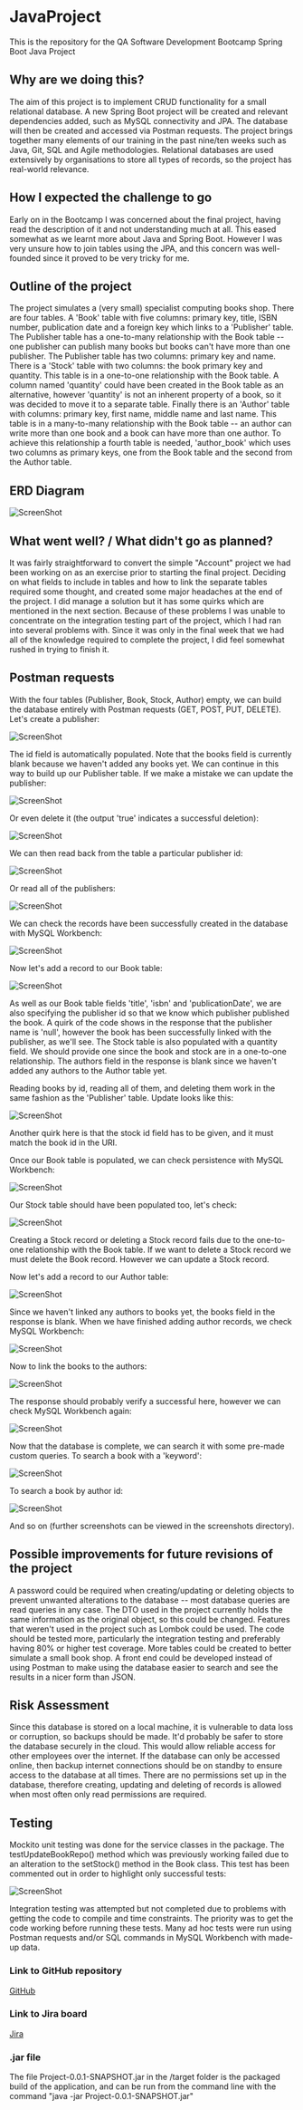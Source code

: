 # JavaProject
This is the repository for the QA Software Development Bootcamp Spring Boot Java Project

## Why are we doing this?
The aim of this project is to implement CRUD functionality for a small relational database. A new Spring Boot project will be created and relevant dependencies added, such as MySQL connectivity and JPA. The database will then be created and accessed via Postman requests. The project brings together many elements of our training in the past nine/ten weeks such as Java, Git, SQL and Agile methodologies. Relational databases are used extensively by organisations to store all types of records, so the project has real-world relevance.

## How I expected the challenge to go
Early on in the Bootcamp I was concerned about the final project, having read the description of it and not understanding much at all. This eased somewhat as we learnt more about Java and Spring Boot. However I was very unsure how to join tables using the JPA, and this concern was well-founded since it proved to be very tricky for me.

## Outline of the project
The project simulates a (very small) specialist computing books shop. There are four tables. A 'Book' table with five columns: primary key, title, ISBN number, publication date and a foreign key which links to a 'Publisher' table. The Publisher table has a one-to-many relationship with the Book table -- one publisher can publish many books but books can't have more than one publisher. The Publisher table has two columns: primary key and name. There is a 'Stock' table with two columns: the book primary key and quantity. This table is in a one-to-one relationship with the Book table. A column named 'quantity' could have been created in the Book table as an alternative, however 'quantity' is not an inherent property of a book, so it was decided to move it to a separate table. Finally there is an 'Author' table with columns: primary key, first name, middle name and last name. This table is in a many-to-many relationship with the Book table -- an author can write more than one book and a book can have more than one author. To achieve this relationship a fourth table is needed, 'author_book' which uses two columns as primary keys, one from the Book table and the second from the Author table.

## ERD Diagram

![ScreenShot](/screenshots/java_project_uxf.jpg)

## What went well? / What didn't go as planned?
It was fairly straightforward to convert the simple "Account" project we had been working on as an exercise prior to starting the final project. Deciding on what fields to include in tables and how to link the separate tables required some thought, and created some major headaches at the end of the project. I did manage a solution but it has some quirks which are mentioned in the next section. Because of these problems I was unable to concentrate on the integration testing part of the project, which I had ran into several problems with. Since it was only in the final week that we had all of the knowledge required to complete the project, I did feel somewhat rushed in trying to finish it.

## Postman requests
With the four tables (Publisher, Book, Stock, Author) empty, we can build the database entirely with Postman requests (GET, POST, PUT, DELETE). Let's create a publisher:

![ScreenShot](/screenshots/Postman_create_publisher.png)

The id field is automatically populated. Note that the books field is currently blank because we haven't added any books yet. We can continue in this way to build up our Publisher table. If we make a mistake we can update the publisher:

![ScreenShot](/screenshots/Postman_update_publisher.png)

Or even delete it (the output 'true' indicates a successful deletion):

![ScreenShot](/screenshots/Postman_delete_publisher.png)

We can then read back from the table a particular publisher id:

![ScreenShot](/screenshots/Postman_read_publisher_id.png)

Or read all of the publishers:

![ScreenShot](/screenshots/Postman_read_all_publishers.png)

We can check the records have been successfully created in the database with MySQL Workbench:

![ScreenShot](/screenshots/Workbench_all_publishers.png)

Now let's add a record to our Book table:

![ScreenShot](/screenshots/Postman_create_book.png)

As well as our Book table fields 'title', 'isbn' and 'publicationDate', we are also specifying the publisher id so that we know which publisher published the book. A quirk of the code shows in the response that the publisher name is 'null', however the book has been successfully linked with the publisher, as we'll see. The Stock table is also populated with a quantity field. We should provide one since the book and stock are in a one-to-one relationship. The authors field in the response is blank since we haven't added any authors to the Author table yet.

Reading books by id, reading all of them, and deleting them work in the same fashion as the 'Publisher' table. Update looks like this:

![ScreenShot](/screenshots/Postman_update_book.png)

Another quirk here is that the stock id field has to be given, and it must match the book id in the URI.

Once our Book table is populated, we can check persistence with MySQL Workbench:

![ScreenShot](/screenshots/Workbench_all_books.png)

Our Stock table should have been populated too, let's check:

![ScreenShot](/screenshots/Workbench_all_stocks.png)

Creating a Stock record or deleting a Stock record fails due to the one-to-one relationship with the Book table. If we want to delete a Stock record we must delete the Book record. However we can update a Stock record.

Now let's add a record to our Author table:

![ScreenShot](/screenshots/Postman_create_author.png)

Since we haven't linked any authors to books yet, the books field in the response is blank. When we have finished adding author records, we check MySQL Workbench:

![ScreenShot](/screenshots/Workbench_all_authors.png)

Now to link the books to the authors:

![ScreenShot](/screenshots/Postman_update_book_author.png)

The response should probably verify a successful here, however we can check MySQL Workbench again:

![ScreenShot](/screenshots/Workbench_all_author_book.png)

Now that the database is complete, we can search it with some pre-made custom queries. To search a book with a 'keyword':

![ScreenShot](/screenshots/Postman_read_books_keyword.png)

To search a book by author id:

![ScreenShot](/screenshots/Postman_read_books_author.png)

And so on (further screenshots can be viewed in the screenshots directory).

## Possible improvements for future revisions of the project
A password could be required when creating/updating or deleting objects to prevent unwanted alterations to the database -- most database queries are read queries in any case. The DTO used in the project currently holds the same information as the original object, so this could be changed. Features that weren't used in the project such as Lombok could be used. The code should be tested more, particularly the integration testing and preferably having 80% or higher test coverage. More tables could be created to better simulate a small book shop. A front end could be developed instead of using Postman to make using the database easier to search and see the results in a nicer form than JSON.

## Risk Assessment
Since this database is stored on a local machine, it is vulnerable to data loss or corruption, so backups should be made. It'd probably be safer to store the database securely in the cloud. This would allow reliable access for other employees over the internet. If the database can only be accessed online, then backup internet connections should be on standby to ensure access to the database at all times. There are no permissions set up in the database, therefore creating, updating and deleting of records is allowed when most often only read permissions are required.

## Testing
Mockito unit testing was done for the service classes in the package. The testUpdateBookRepo() method which was previously working failed due to an alteration to the setStock() method in the Book class. This test has been commented out in order to highlight only successful tests:

![ScreenShot](/screenshots/Mockito_unit_tests.png)

Integration testing was attempted but not completed due to problems with getting the code to compile and time constraints. The priority was to get the code working before running these tests. Many ad hoc tests were run using Postman requests and/or SQL commands in MySQL Workbench with made-up data.

### Link to GitHub repository
[GitHub](https://github.com/synthcode/JavaProject/)

### Link to Jira board
[Jira](https://synth.atlassian.net/jira/software/projects/JAV/boards/2)

### .jar file
The file Project-0.0.1-SNAPSHOT.jar in the /target folder is the packaged build of the application, and can be run from the command line with the command "java -jar Project-0.0.1-SNAPSHOT.jar"

